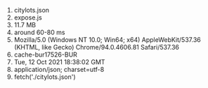 1. citylots.json
2. expose.js
3. 11.7 MB
4. around 60-80 ms
5. Mozilla/5.0 (Windows NT 10.0; Win64; x64) AppleWebKit/537.36 (KHTML, like Gecko) Chrome/94.0.4606.81 Safari/537.36
6. cache-bur17526-BUR
7. Tue, 12 Oct 2021 18:38:02 GMT
8. application/json; charset=utf-8
9. fetch('./citylots.json')
